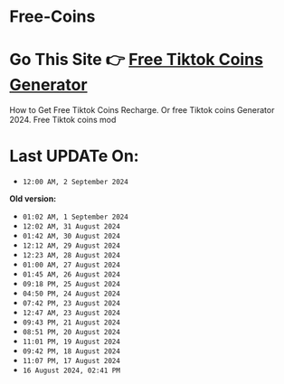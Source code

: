 # Free-Coins
# Go This Site 👉 [Free Tiktok Coins Generator](https://modren8.com/tiktok-coins)
How to Get Free Tiktok Coins Recharge. Or free Tiktok coins Generator 2024. Free Tiktok coins mod

# Last UPDATe On:
- `12:00 AM, 2 September 2024 `


**Old version:**
- `01:02 AM, 1 September 2024 `
- `12:02 AM, 31 August 2024 `
- `01:42 AM, 30 August 2024 `
- `12:12 AM, 29 August 2024 `
- `12:23 AM, 28 August 2024 `
- `01:00 AM, 27 August 2024 `
- `01:45 AM, 26 August 2024 `
- `09:18 PM, 25 August 2024 `
- `04:50 PM, 24 August 2024 `
- `07:42 PM, 23 August 2024 `
- `12:47 AM, 23 August 2024 `
- `09:43 PM, 21 August 2024 `
- `08:51 PM, 20 August 2024 `
- `11:01 PM, 19 August 2024 `
- `09:42 PM, 18 August 2024 `
- `11:07 PM, 17 August 2024 `
- `16 August 2024, 02:41 PM `
